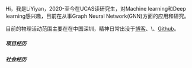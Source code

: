 Hi，我是LiYiyan，2020-至今在UCAS读研究生，对Machine learning和Deep learning感兴趣，目前在从事Graph Neural Network(GNN)方面的应用和研究。

目前的物理活动范围主要在在中国深圳，精神日常出没于[博客](http://brilliantlee.me)、\、[Github](https://github.com/brilliantlee2)。


##### 项目经历



##### 社会经历
